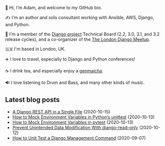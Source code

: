 <p>
  👋 Hi, I'm Adam, and welcome to my GitHub bio.
</p>
<p>
  ✍️ I'm an author and solo consultant working with Ansible, AWS, Django, and Python.
</p>
<p>
  🦄 I'm a member of the <a href="https://www.djangoproject.com/foundation/teams/">Django project</a> Technical Board (2.2, 3.0, 3.1, and 3.2 release cycles),
  and a co-organizer of the <a href="https://www.djangolondon.com/">The London Django Meetup</a>.
</p>
<p>
  🇬🇧 I'm based in London, UK.
</p>
<p>
  ✈️ I love to travel, especially to Django and Python conferences!
</p>
<p>
  ☕️ I drink tea, and especially enjoy a <a href="https://en.wikipedia.org/wiki/Genmaicha">genmaicha</a>.
</p>
<p>
  🔊 I love listening to Drum and Bass, and many other kinds of music.
</p>

## Latest blog posts

* [A Django REST API in a Single File](https://adamj.eu/tech/2020/10/15/a-single-file-rest-api-in-django/) (2020-10-15)
* [How to Mock Environment Variables in Python’s unittest](https://adamj.eu/tech/2020/10/13/how-to-mock-environment-variables-with-pythons-unittest/) (2020-10-13)
* [How to Mock Environment Variables in pytest](https://adamj.eu/tech/2020/10/13/how-to-mock-environment-variables-with-pytest/) (2020-10-13)
* [Prevent Unintended Data Modification With django-read-only](https://adamj.eu/tech/2020/10/12/prevent-unintended-data-modification-with-django-read-only/) (2020-10-12)
* [How to Unit Test a Django Management Command](https://adamj.eu/tech/2020/09/07/how-to-unit-test-a-django-management-command/) (2020-09-07)